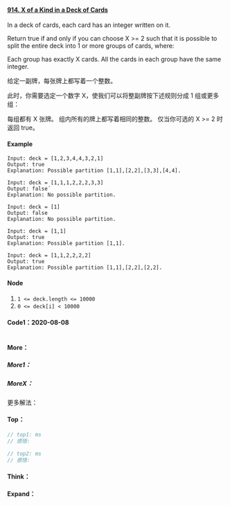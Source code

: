 #### [914. X of a Kind in a Deck of Cards](https://leetcode-cn.com/problems/x-of-a-kind-in-a-deck-of-cards/)

In a deck of cards, each card has an integer written on it.

Return true if and only if you can choose X >= 2 such that it is possible to split the entire deck into 1 or more groups of cards, where:

Each group has exactly X cards.
All the cards in each group have the same integer.

给定一副牌，每张牌上都写着一个整数。

此时，你需要选定一个数字 X，使我们可以将整副牌按下述规则分成 1 组或更多组：

每组都有 X 张牌。
组内所有的牌上都写着相同的整数。
仅当你可选的 X >= 2 时返回 true。

#### Example

```
Input: deck = [1,2,3,4,4,3,2,1]
Output: true
Explanation: Possible partition [1,1],[2,2],[3,3],[4,4].

Input: deck = [1,1,1,2,2,2,3,3]
Output: false´
Explanation: No possible partition.

Input: deck = [1]
Output: false
Explanation: No possible partition.

Input: deck = [1,1]
Output: true
Explanation: Possible partition [1,1].

Input: deck = [1,1,2,2,2,2]
Output: true
Explanation: Possible partition [1,1],[2,2],[2,2].
```



#### Node

1. `1 <= deck.length <= 10000`
2. `0 <= deck[i] < 10000`



#### Code1：2020-08-08

```javascript

```

#### More：

##### More1：

##### MoreX：

更多解法：

#### Top：

```javascript
// top1: ms
// 感悟:

// top2: ms
// 感悟:
```



#### Think：

#### Expand：

